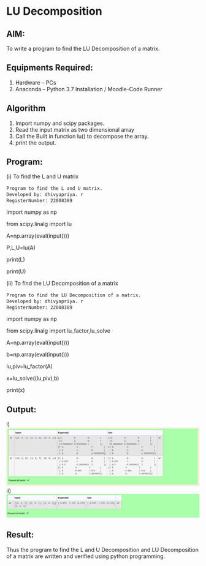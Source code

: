 # LU Decomposition 

## AIM:
To write a program to find the LU Decomposition of a matrix.

## Equipments Required:
1. Hardware – PCs
2. Anaconda – Python 3.7 Installation / Moodle-Code Runner

## Algorithm
1. Import numpy and scipy packages. 
2.  Read the input matrix as two dimensional array
3. Call the Built in function lu() to decompose the array.
4. print the output.

## Program:
(i) To find the L and U matrix
```
Program to find the L and U matrix.
Developed by: dhivyapriya. r
RegisterNumber: 22008389
```
import numpy as np

from scipy.linalg import lu

A=np.array(eval(input()))

P,L,U=lu(A)

print(L)

print(U)

(ii) To find the LU Decomposition of a matrix
```
Program to find the LU Decomposition of a matrix.
Developed by: dhivyapriya. r
RegisterNumber: 22008389
```
import numpy as np

from scipy.linalg import lu_factor,lu_solve

A=np.array(eval(input()))

b=np.array(eval(input()))

lu,piv=lu_factor(A)

x=lu_solve((lu,piv),b)

print(x)

## Output:
i)![ludecomposition](./images/ludecomposition.png)
ii)![ludecomposition1](./images/ludecomposition1.png)


## Result:
Thus the program to find the L and U Decomposition and LU Decomposition of a matrix are written and verified using python programming.

